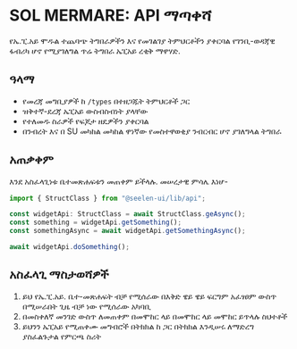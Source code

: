 # **SOL MERMARE: API ማጣቀሻ**

የኤ.ፒ.አይ ሞዱል ተጨባጭ ትግበራዎችን እና የመገልገያ ትምህርቶችን ያቀርባል የገንቢ-ወዳጃዊ ፋብሪካ ሆኖ የሚያገለግል ጥሬ
ትግበራ ኤፒአይ ረቂቅ ማዋሃድ.

## **ዓላማ**

- የመረጃ መግቢያዎች ከ `/types` በተዘጋጁት ትምህርቶች ጋር
- ዝቅተኛ-ደረጃ ኤፒአይ ውስብስብነት ያላቸው
- የተለመዱ ስራዎች የፍጆታ ዘዴዎችን ያቀርባል
- በንብረት እና በ SU መካከል መካከል ዋነኛው የመስተዋወቂያ ንብርብር ሆኖ ያገለግላል ትግበራ

## **አጠቃቀም**

እንደ አስፈላጊነቱ ቤተመጽሐፍቱን መጠቀም ይችላሉ. መሠረታዊ ምሳሌ እነሆ-

```ts
import { StructClass } from "@seelen-ui/lib/api";

const widgetApi: StructClass = await StructClass.geAsync();
const something = widgetApi.getSomething();
const somethingAsync = await widgetApi.getSomethingAsync();

await widgetApi.doSomething();
```

## **አስፈላጊ ማስታወሻዎች**

1. ይህ የኤ.ፒ.አይ. ቤተ-መጽሐፍት ብቻ የሚሰራው በእቅድ ዌይ ዌይ ፍርግም አፈፃፀም ውስጥ በሚሠራበት ጊዜ ብቻ ነው የሚሰራው
   አካባቢ
2. በመስቀለኛ መንገድ ውስጥ ለመጠቀም በመሞከር ላይ በመሞከር ላይ መሞከር ይጥላሉ ስህተቶች
3. ይህንን ኤፒአይ የሚጠቀሙ መግብሮች በትክክል ከ ጋር በትክክል እንዲሠሩ ለማድረግ ያስፈልጉታል የምርጫ ስሪት
